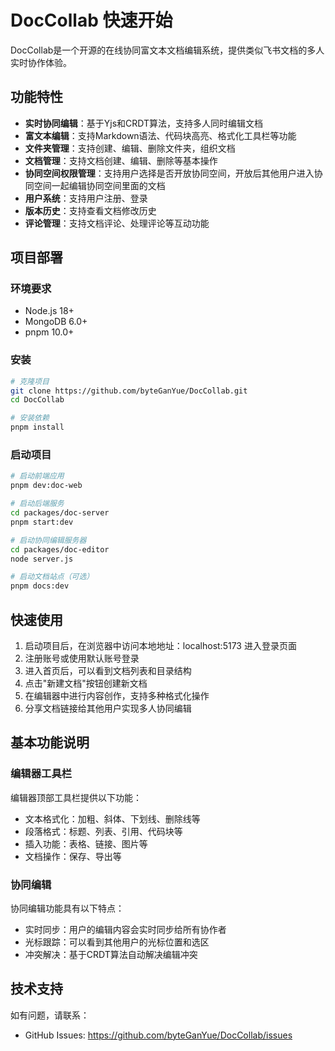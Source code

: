# DocCollab 快速开始

DocCollab是一个开源的在线协同富文本文档编辑系统，提供类似飞书文档的多人实时协作体验。

## 功能特性

- **实时协同编辑**：基于Yjs和CRDT算法，支持多人同时编辑文档
- **富文本编辑**：支持Markdown语法、代码块高亮、格式化工具栏等功能
- **文件夹管理**：支持创建、编辑、删除文件夹，组织文档
- **文档管理**：支持文档创建、编辑、删除等基本操作
- **协同空间权限管理**：支持用户选择是否开放协同空间，开放后其他用户进入协同空间一起编辑协同空间里面的文档
- **用户系统**：支持用户注册、登录
- **版本历史**：支持查看文档修改历史
- **评论管理**：支持文档评论、处理评论等互动功能

## 项目部署

### 环境要求

- Node.js 18+
- MongoDB 6.0+
- pnpm 10.0+

### 安装

```bash
# 克隆项目
git clone https://github.com/byteGanYue/DocCollab.git
cd DocCollab

# 安装依赖
pnpm install
```

### 启动项目

```bash
# 启动前端应用
pnpm dev:doc-web

# 启动后端服务
cd packages/doc-server
pnpm start:dev

# 启动协同编辑服务器
cd packages/doc-editor
node server.js

# 启动文档站点（可选）
pnpm docs:dev
```

## 快速使用

1. 启动项目后，在浏览器中访问本地地址：localhost:5173 进入登录页面
2. 注册账号或使用默认账号登录
3. 进入首页后，可以看到文档列表和目录结构
4. 点击"新建文档"按钮创建新文档
5. 在编辑器中进行内容创作，支持多种格式化操作
6. 分享文档链接给其他用户实现多人协同编辑

## 基本功能说明

### 编辑器工具栏

编辑器顶部工具栏提供以下功能：

- 文本格式化：加粗、斜体、下划线、删除线等
- 段落格式：标题、列表、引用、代码块等
- 插入功能：表格、链接、图片等
- 文档操作：保存、导出等

### 协同编辑

协同编辑功能具有以下特点：

- 实时同步：用户的编辑内容会实时同步给所有协作者
- 光标跟踪：可以看到其他用户的光标位置和选区
- 冲突解决：基于CRDT算法自动解决编辑冲突


## 技术支持

如有问题，请联系：

- GitHub Issues: https://github.com/byteGanYue/DocCollab/issues

